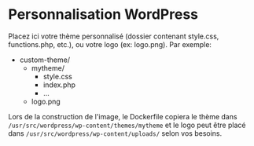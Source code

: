 # Personnalisation WordPress
Placez ici votre thème personnalisé (dossier contenant style.css, functions.php, etc.), ou votre logo (ex: logo.png). Par exemple:

- custom-theme/
  - mytheme/
    - style.css
    - index.php
    - ...
  - logo.png

Lors de la construction de l'image, le Dockerfile copiera le thème dans `/usr/src/wordpress/wp-content/themes/mytheme` et le logo peut être placé dans `/usr/src/wordpress/wp-content/uploads/` selon vos besoins.